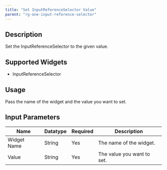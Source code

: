 ```yaml
---
title: "Set InputReferenceSelector Value"
parent: "rg-one-input-reference-selector"
---
```


## Description
Set the InputReferenceSelector to the given value.

## Supported Widgets
+ InputReferenceSelector

## Usage
Pass the name of the widget and the value you want to set.

## Input Parameters



Name | Datatype | Required | Description
---- | -------- | ------- |---------------
Widget Name | String | Yes | The name of the widget.
Value | String | Yes | The value you want to set.
